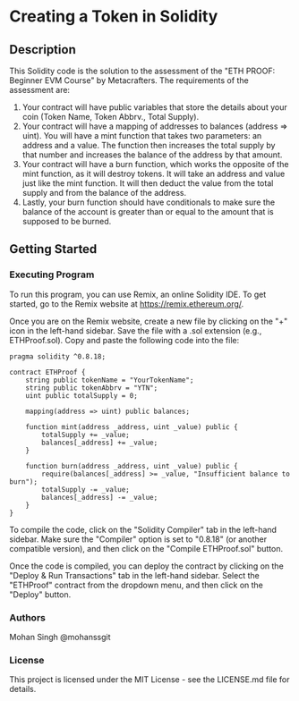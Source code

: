 # Creating a Token in Solidity
## Description
This Solidity code is the solution to the assessment of the "ETH PROOF: Beginner EVM Course" by Metacrafters. The requirements of the assessment are:

1. Your contract will have public variables that store the details about your coin (Token Name, Token Abbrv., Total Supply).
2. Your contract will have a mapping of addresses to balances (address => uint).
You will have a mint function that takes two parameters: an address and a value. The function then increases the total supply by that number and increases the balance of the address by that amount.
3. Your contract will have a burn function, which works the opposite of the mint function, as it will destroy tokens. It will take an address and value just like the mint function. It will then deduct the value from the total supply and from the balance of the address.
4. Lastly, your burn function should have conditionals to make sure the balance of the account is greater than or equal to the amount that is supposed to be burned.

## Getting Started
### Executing Program
To run this program, you can use Remix, an online Solidity IDE. To get started, go to the Remix website at https://remix.ethereum.org/.

Once you are on the Remix website, create a new file by clicking on the "+" icon in the left-hand sidebar. Save the file with a .sol extension (e.g., ETHProof.sol). Copy and paste the following code into the file:

```<solidity>
pragma solidity ^0.8.18;

contract ETHProof {
    string public tokenName = "YourTokenName";
    string public tokenAbbrv = "YTN";
    uint public totalSupply = 0;

    mapping(address => uint) public balances;

    function mint(address _address, uint _value) public {
        totalSupply += _value;
        balances[_address] += _value;
    }

    function burn(address _address, uint _value) public {
        require(balances[_address] >= _value, "Insufficient balance to burn");
        totalSupply -= _value;
        balances[_address] -= _value;
    }
}
```
To compile the code, click on the "Solidity Compiler" tab in the left-hand sidebar. Make sure the "Compiler" option is set to "0.8.18" (or another compatible version), and then click on the "Compile ETHProof.sol" button.

Once the code is compiled, you can deploy the contract by clicking on the "Deploy & Run Transactions" tab in the left-hand sidebar. Select the "ETHProof" contract from the dropdown menu, and then click on the "Deploy" button.

### Authors
Mohan Singh
@mohanssgit

### License
This project is licensed under the MIT License - see the LICENSE.md file for details.
